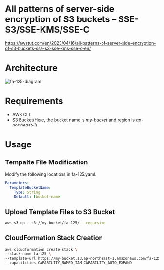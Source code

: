 # All patterns of server-side encryption of S3 buckets – SSE-S3/SSE-KMS/SSE-C

https://awstut.com/en/2023/04/16/all-patterns-of-server-side-encryption-of-s3-buckets-sse-s3-sse-kms-sse-c-en/

# Architecture

![fa-125-diagram](https://user-images.githubusercontent.com/84276199/232256053-758b52eb-934b-4d1e-add4-a24a709786b7.png)

# Requirements

* AWS CLI
* S3 Bucket(Here, the bucket name is *my-bucket* and region is *ap-northeast-1*)

# Usage

## Tempalte File Modification

Modify the following locations in fa-125.yaml.

```yaml
Parameters:
  TemplateBucketName:
    Type: String
    Default: [bucket-name]
```

## Upload  Template Files to S3 Bucket

```bash
aws s3 cp . s3://my-bucket/fa-125/ --recursive
```

## CloudFormation Stack Creation

```bash
aws cloudformation create-stack \
--stack-name fa-125 \
--template-url https://my-bucket.s3.ap-northeast-1.amazonaws.com/fa-125/fa-125.yaml \
--capabilities CAPABILITY_NAMED_IAM CAPABILITY_AUTO_EXPAND
```
